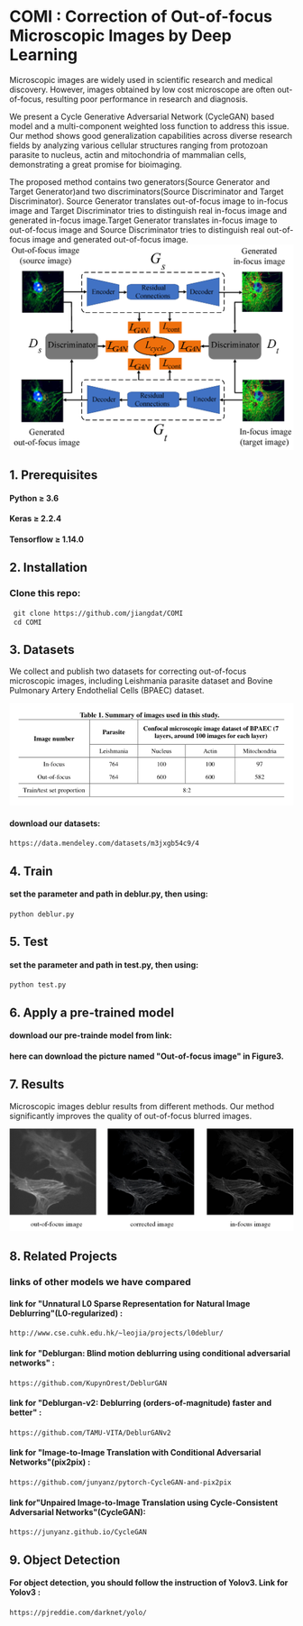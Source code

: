 # COMI : Correction of Out-of-focus Microscopic Images by Deep Learning 
   Microscopic images are widely used in scientific research and medical discovery. However, images obtained by low cost microscope are often out-of-focus, resulting poor performance in research and diagnosis. 
   
   We present a Cycle Generative Adversarial Network (CycleGAN) based model and a multi-component weighted loss function to address this issue. Our method shows good generalization capabilities across diverse research fields by analyzing various cellular structures ranging from protozoan parasite to nucleus, actin and mitochondria of mammalian cells, demonstrating a great promise for bioimaging. 
  
   The proposed method contains two generators(Source Generator and Target Generator)and two discriminators(Source Discriminator and Target Discriminator). Source Generator translates out-of-focus image to in-focus image and Target Discriminator tries to distinguish real in-focus image and generated in-focus image.Target Generator translates in-focus image to out-of-focus image and Source Discriminator tries to distinguish real out-of-focus image and generated out-of-focus image.
![figure2.png](https://github.com/jiangdat/COMI/raw/main/figure/figure2.png)


## 1. Prerequisites
#### Python ≥ 3.6 

#### Keras ≥ 2.2.4 

#### Tensorflow ≥ 1.14.0


## 2. Installation
### Clone this repo:
     git clone https://github.com/jiangdat/COMI
     cd COMI

## 3. Datasets
  
   We collect and publish two datasets for correcting out-of-focus microscopic images, including Leishmania parasite dataset  and Bovine Pulmonary Artery Endothelial Cells (BPAEC) dataset.
   
   
![table1.png](https://github.com/jiangdat/COMI/raw/main/figure/table1.png)
   
#### download our datasets:
    https://data.mendeley.com/datasets/m3jxgb54c9/4

## 4. Train

#### set the parameter and path in deblur.py, then using:
    python deblur.py

## 5. Test

#### set the parameter and path in test.py, then using:
    python test.py

## 6. Apply a pre-trained model

#### download our pre-trainde model from link:

#### here can download the picture named "Out-of-focus image" in Figure3.

## 7. Results


Microscopic images deblur results from different methods. Our method significantly improves the quality of out-of-focus blurred images.
   
![result of deblured image ](https://github.com/jiangdat/COMI/raw/main/figure/result_github.png)


## 8. Related Projects
### links of other models we have compared

#### link for "Unnatural L0 Sparse Representation for Natural Image Deblurring"(L0-regularized) : 
    http://www.cse.cuhk.edu.hk/~leojia/projects/l0deblur/

#### link for "Deblurgan: Blind motion deblurring using conditional adversarial networks" : 
    https://github.com/KupynOrest/DeblurGAN

#### link for "Deblurgan-v2: Deblurring (orders-of-magnitude) faster and better" : 
    https://github.com/TAMU-VITA/DeblurGANv2

#### link for "Image-to-Image Translation with Conditional Adversarial Networks"(pix2pix) : 
    https://github.com/junyanz/pytorch-CycleGAN-and-pix2pix

#### link for"Unpaired Image-to-Image Translation using Cycle-Consistent Adversarial Networks"(CycleGAN):
    https://junyanz.github.io/CycleGAN


## 9. Object Detection
#### For object detection, you should follow the instruction of Yolov3. Link for Yolov3 : 
    https://pjreddie.com/darknet/yolo/
